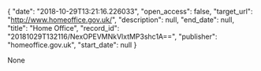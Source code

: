 {
  "date": "2018-10-29T13:21:16.226033", 
  "open_access": false, 
  "target_url": "http://www.homeoffice.gov.uk/", 
  "description": null, 
  "end_date": null, 
  "title": "Home Office", 
  "record_id": "20181029T132116/NexOPEVMNkVlxtMP3shc1A==", 
  "publisher": "homeoffice.gov.uk", 
  "start_date": null
}

None